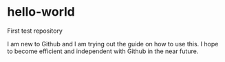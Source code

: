 # hello-world

First test repository

I am new to Github and I am trying out the guide on how to use this.
I hope to become efficient and independent with Github in the near future.
